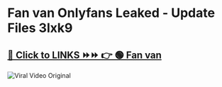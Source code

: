 
 # Fan van Onlyfans Leaked - Update Files 3lxk9

## <h2><a href="https://clipsfans.com/Fan_van&ref=git">🔗 Click to LINKS ⏩⏩ 👉 🟢 Fan van </a></h2>

<a href="https://clipsfans.com/Fan_van&ref=git" rel="nofollow" data-target="animated-image.originalLink"><img src="https://i.ibb.co.com/xMMVF88/686577567.gif" alt="Viral Video Original" style="max-width: 100%; display: inline-block;" data-target="animated-image.originalImage"></a>

